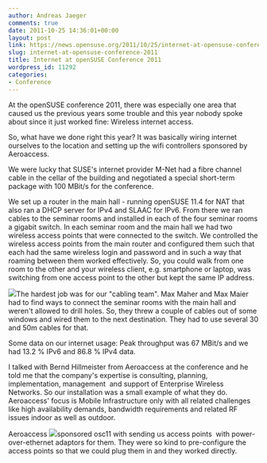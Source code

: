 ```yaml
---
author: Andreas Jaeger
comments: true
date: 2011-10-25 14:36:01+00:00
layout: post
link: https://news.opensuse.org/2011/10/25/internet-at-opensuse-conference-2011/
slug: internet-at-opensuse-conference-2011
title: Internet at openSUSE Conference 2011
wordpress_id: 11292
categories:
- Conference
---
```


At the openSUSE conference 2011, there was especially one area that caused us the previous years some trouble and this year nobody spoke about since it just worked fine: Wireless internet access.

So, what have we done right this year? It was basically wiring internet ourselves to the location and setting up the wifi controllers sponsored by Aeroaccess.

<!-- more -->We were lucky that SUSE's internet provider M-Net had a fibre channel cable in the cellar of the building and negotiated a special short-term package with 100 MBit/s for the conference.

We set up a router in the main hall - running openSUSE 11.4 for NAT that also ran a DHCP server for IPv4 and SLAAC for IPv6. From there we ran cables to the seminar rooms and installed in each of the four seminar rooms a gigabit switch. In each seminar room and the main hall we had two wireless access points that were connected to the switch. We controlled the wireless access points from the main router and configured them such that each had the same wireless login and password and in such a way that roaming between them worked effectively. So, you could walk from one room to the other and your wireless client, e.g. smartphone or laptop, was switching from one access point to the other but kept the same IP address.

[![](//ajaeger.smugmug.com/Events/osc11/i-7HvP8bz/0/S/ajs-20110914-osc11-S.jpg)](//ajaeger.smugmug.com/Events/osc11/i-7HvP8bz/0/X3/ajs-20110914-osc11-X3.jpg)The hardest job was for our "cabling team". Max Maher and Max Maier  had to find ways to connect the seminar rooms with the main hall and weren't allowed to drill holes. So, they threw a couple of cables out of some windows and wired them to the next destination. They had to use several 30 and 50m cables for that.

Some data on our internet usage: Peak throughput was 67 MBit/s and we had 13.2 % IPv6 and 86.8 % IPv4 data.

I talked with Bernd Hillmeister from Aeroaccess at the conference and he told me that the company's expertise is consulting, planning, implementation, management  and support of Enterprise Wireless Networks. So our installation was a small example of what they do. Aeroaccess' focus is Mobile Infrastructure only with all related challenges like high availability demands, bandwidth requirements and related RF issues indoor as well as outdoor.

Aeroaccess [![](//conference.opensuse.org/wp-content/uploads/aeroaccess.gif)](//www.aeroaccess.de/)sponsored osc11 with sending us access points  with power-over-ethernet adaptors for them. They were so kind to pre-configure the access points so that we could plug them in and they worked directly.
